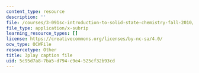 ```yaml
---
content_type: resource
description: ''
file: /courses/3-091sc-introduction-to-solid-state-chemistry-fall-2010/5c95d7a87ba5d794c9e4525cf32b93cd_xu-p6Ffh-A.srt
file_type: application/x-subrip
learning_resource_types: []
license: https://creativecommons.org/licenses/by-nc-sa/4.0/
ocw_type: OCWFile
resourcetype: Other
title: 3play caption file
uid: 5c95d7a8-7ba5-d794-c9e4-525cf32b93cd
---
```

